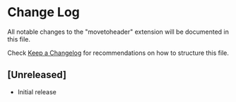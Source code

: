 # Change Log

All notable changes to the "movetoheader" extension will be documented in this file.

Check [Keep a Changelog](http://keepachangelog.com/) for recommendations on how to structure this file.

## [Unreleased]

- Initial release
